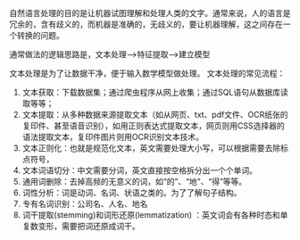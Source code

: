 自然语言处理的目的是让机器试图理解和处理人类的文字。通常来说，人的语言是冗余的，含有歧义的，而机器是准确的，无歧义的，要让机器理解，这之间存在一个转换的问题。

通常做法的逻辑思路是，文本处理-->特征提取-->建立模型

文本处理是为了让数据干净，便于输入数学模型做处理。
文本处理的常见流程：
  1. 文本获取：下载数据集；通过爬虫程序从网上收集；通过SQL语句从数据库读取等等；
  2. 文本提取：从多种数据来源提取文本（如从网页、txt、pdf文件、OCR纸张的复印件、甚至语音识别），如用正则表达式提取文本，网页则用CSS选择器的语法提取文本，复印件图片则用OCR识别文本技术。
  3. 文本正则化：也就是规范化文本，英文需要处理大小写，可以根据需要去除标点符号，
  4. 文本词语切分：中文需要分词，英文直接按空格拆分出一个个单词。
  5. 通用词删除：去掉高频的无意义的词，如“的”、“地”、“得”等等。
  6. 词性分析：词是动词、名词、状语之类的。为了了解句子结构。
  7. 专有名词识别：公司名、人名、地名
  8. 词干提取(stemming)和词形还原(lemmatization) ：英文词会有各种时态和单复数变形，需要把词还原成词干。